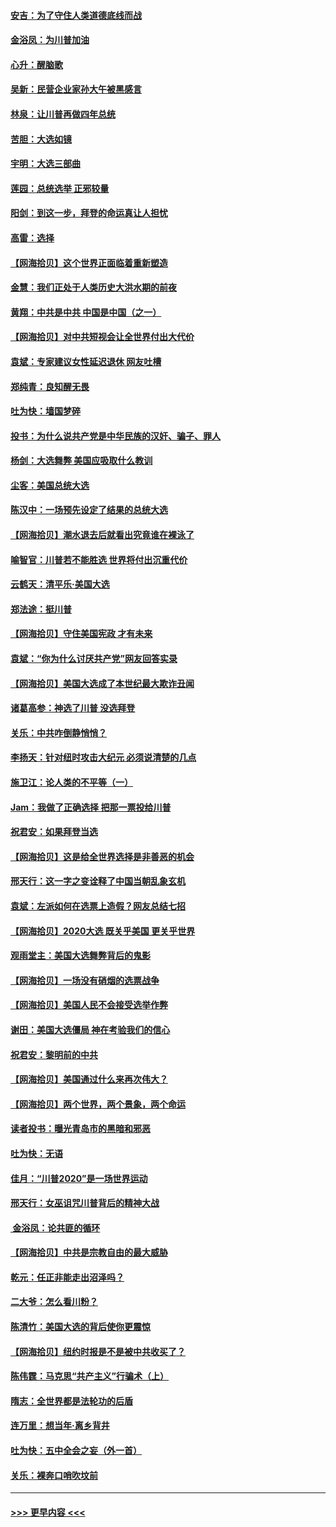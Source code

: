 #### [安吉：为了守住人类道德底线而战](../pages/nsc993/n12551111.md?t=11160602) 
#### [金浴凤：为川普加油](../pages/nsc993/n12551085.md?t=11160602) 
#### [心升：醒脑歌](../pages/nsc993/n12550984.md?t=11160602) 
#### [吴新：民营企业家孙大午被黑感言](../pages/nsc993/n12550656.md?t=11160602) 
#### [林泉：让川普再做四年总统](../pages/nsc993/n12550640.md?t=11160602) 
#### [苦胆：大选如镜](../pages/nsc993/n12550630.md?t=11160602) 
#### [宇明：大选三部曲](../pages/nsc993/n12550603.md?t=11160602) 
#### [莲园：总统选举 正邪较量](../pages/nsc993/n12550594.md?t=11160602) 
#### [阳剑：到这一步，拜登的命运真让人担忧](../pages/nsc993/n12549093.md?t=11160602) 
#### [高雷：选择](../pages/nsc993/n12549087.md?t=11160602) 
#### [【网海拾贝】这个世界正面临着重新塑造](../pages/nsc993/n12548326.md?t=11160602) 
#### [金慧：我们正处于人类历史大洪水期的前夜](../pages/nsc993/n12547914.md?t=11160602) 
#### [黄翔：中共是中共 中国是中国（之一）](../pages/nsc993/n12547576.md?t=11160602) 
#### [【网海拾贝】对中共短视会让全世界付出大代价](../pages/nsc993/n12546043.md?t=11160602) 
#### [袁斌：专家建议女性延迟退休 网友吐槽](../pages/nsc993/n12545424.md?t=11160602) 
#### [郑纯青：良知醒无畏](../pages/nsc993/n12545394.md?t=11160602) 
#### [吐为快：墙国梦碎](../pages/nsc993/n12545309.md?t=11160602) 
#### [投书：为什么说共产党是中华民族的汉奸、骗子、罪人](../pages/nsc993/n12545089.md?t=11160602) 
#### [杨剑：大选舞弊 美国应吸取什么教训](../pages/nsc993/n12543937.md?t=11160602) 
#### [尘客：美国总统大选](../pages/nsc993/n12543828.md?t=11160602) 
#### [陈汉中：一场预先设定了结果的总统大选](../pages/nsc993/n12543564.md?t=11160602) 
#### [【网海拾贝】潮水退去后就看出究竟谁在裸泳了](../pages/nsc993/n12543321.md?t=11160602) 
#### [喻智官：川普若不能胜选 世界将付出沉重代价](../pages/nsc993/n12541352.md?t=11160602) 
#### [云鹤天：清平乐‧美国大选](../pages/nsc993/n12540916.md?t=11160602) 
#### [郑法途：挺川普](../pages/nsc993/n12540898.md?t=11160602) 
#### [【网海拾贝】守住美国宪政 才有未来](../pages/nsc993/n12540423.md?t=11160602) 
#### [袁斌：“你为什么讨厌共产党”网友回答实录](../pages/nsc993/n12540208.md?t=11160602) 
#### [【网海拾贝】美国大选成了本世纪最大欺诈丑闻](../pages/nsc993/n12538029.md?t=11160602) 
#### [诸葛高参：神选了川普 没选拜登](../pages/nsc993/n12537664.md?t=11160602) 
#### [关乐：中共咋倒静悄悄？](../pages/nsc993/n12537615.md?t=11160602) 
#### [李扬天：针对纽时攻击大纪元 必须说清楚的几点](../pages/nsc993/n12536001.md?t=11160602) 
#### [施卫江：论人类的不平等（一）](../pages/nsc993/n12535700.md?t=11160602) 
#### [Jam：我做了正确选择 把那一票投给川普](../pages/nsc993/n12535743.md?t=11160602) 
#### [祝君安：如果拜登当选](../pages/nsc993/n12535726.md?t=11160602) 
#### [【网海拾贝】这是给全世界选择是非善恶的机会](../pages/nsc993/n12535061.md?t=11160602) 
#### [邢天行：这一字之变诠释了中国当朝乱象玄机](../pages/nsc993/n12533446.md?t=11160602) 
#### [袁斌：左派如何在选票上造假？网友总结七招](../pages/nsc993/n12533180.md?t=11160602) 
#### [【网海拾贝】2020大选 既关乎美国 更关乎世界](../pages/nsc993/n12533161.md?t=11160602) 
#### [观雨堂主：美国大选舞弊背后的鬼影](../pages/nsc993/n12533153.md?t=11160602) 
#### [【网海拾贝】一场没有硝烟的选票战争](../pages/nsc993/n12531883.md?t=11160602) 
#### [【网海拾贝】美国人民不会接受选举作弊](../pages/nsc993/n12528850.md?t=11160602) 
#### [谢田：美国大选僵局 神在考验我们的信心](../pages/nsc993/n12527932.md?t=11160602) 
#### [祝君安：黎明前的中共](../pages/nsc993/n12524071.md?t=11160602) 
#### [【网海拾贝】美国通过什么来再次伟大？](../pages/nsc993/n12523844.md?t=11160602) 
#### [【网海拾贝】两个世界，两个景象，两个命运](../pages/nsc993/n12521419.md?t=11160602) 
#### [读者投书：曝光青岛市的黑暗和邪恶](../pages/nsc993/n12520988.md?t=11160602) 
#### [吐为快：无语](../pages/nsc993/n12518588.md?t=11160602) 
#### [佳月：“川普2020”是一场世界运动](../pages/nsc993/n12518581.md?t=11160602) 
#### [邢天行：女巫诅咒川普背后的精神大战](../pages/nsc993/n12517257.md?t=11160602) 
#### [ 金浴凤：论共匪的循环](../pages/nsc993/n12517133.md?t=11160602) 
#### [【网海拾贝】中共是宗教自由的最大威胁](../pages/nsc993/n12516879.md?t=11160602) 
#### [乾元：任正非能走出沼泽吗？](../pages/nsc993/n12515831.md?t=11160602) 
#### [二大爷：怎么看川粉？](../pages/nsc993/n12515820.md?t=11160602) 
#### [陈清竹：美国大选的背后使你更震惊](../pages/nsc993/n12515589.md?t=11160602) 
#### [【网海拾贝】纽约时报是不是被中共收买了？](../pages/nsc993/n12515122.md?t=11160602) 
#### [陈伟霆：马克思“共产主义”行骗术（上）](../pages/nsc993/n12510217.md?t=11160602) 
#### [隋志：全世界都是法轮功的后盾](../pages/nsc993/n12510636.md?t=11160602) 
#### [连万里：想当年‧离乡背井](../pages/nsc993/n12510623.md?t=11160602) 
#### [吐为快：五中全会之妄（外一首）](../pages/nsc993/n12510470.md?t=11160602) 
#### [关乐：裸奔口哨吹坟前](../pages/nsc993/n12510403.md?t=11160602) 

----
#### [ >>> 更早内容 <<< ](../indexes/nsc993-earlier.md)
